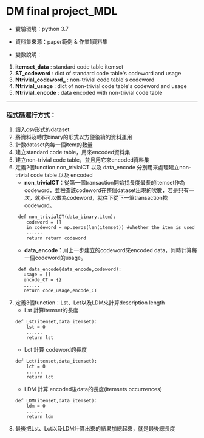 # DM final project_MDL

* 實驗環境：python 3.7
* 資料集來源：paper範例 & 作業1資料集

* 變數說明：
1. **itemset_data** : standard code table itemset
2. **ST_codeword** : dict of standard code table's codeword and usage
3. **Ntrivial_codeword_** : non-trivial code table's codeword
4. **Ntrivial_usage** : dict of non-trivial code table's codeword and usage 
5. **Ntrivial_encode** : data encoded with non-trivial code table

---

### **程式碼運行方式：**
1. 讀入csv形式的dataset
2. 將資料及轉成binary的形式以方便後續的資料運用
3. 計數dataset內每一個item的數量
4. 建立standard code table，用來encoded資料集
5. 建立non-trivial code table，並且用它來encoded資料集
6. 定義2個function non_trivialCT 以及 data_encode 分別用來處理建立non-trivial code table 以及 encoded
    * **non_trivialCT**：從第一個transaction開始找長度最長的itemset作為codeword，並檢查該codeword在整個dataset出現的次數，若是只有一次，就不可以做為codeword，就往下從下一筆transaction找codeword。
    ```python=
     def non_trivialCT(data_binary,item):
        codeword = []
        in_codeword = np.zeros(len(itemset)) #whether the item is used 
        ......
        return return codeword
    ```
    * **data_encode**：用上一步建立的codeword來encoded data，同時計算每一個codeword的usage。
     ```python=
      def data_encode(data_encode,codeword):
        usage = []
        encode_CT = {}
        ......
        return code_usage,encode_CT
     ```
7. 定義3個function：Lst、Lct以及LDM來計算description length
    * Lst 計算itemset的長度
    ```python=
    def Lst(itemset,data_itemset):
        lst = 0
        ......
        return lst
    ```
    * Lct 計算 codeword的長度
    ```python=
    def Lct(itemset,data_itemset):
        lct = 0
        ......
        return lct
    ```
    * LDM 計算 encoded後data的長度(itemsets occurrences)
    ```python=
    def LDM(itemset,data_itemset):
        ldm = 0
        ......
        return ldm
    ```
8. 最後把Lst、Lct以及LDM計算出來的結果加總起來，就是最後總長度

 

